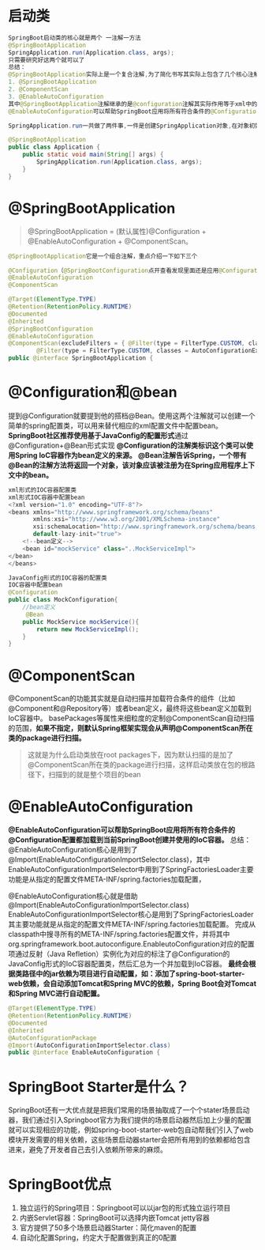 ﻿# 启动类
```java
SpringBoot启动类的核心就是两个 一注解一方法
@SpringBootApplication
SpringApplication.run(Application.class, args);
只需要研究好这两个就可以了
总结：
@SpringBootApplication实际上是一个复合注解,为了简化书写其实际上包含了几个核心注解
1. @SpringBootApplication
2. @ComponentScan
3. @EnableAutoConfiguration
其中@SpringBootApplication注解继承的是@configuration注解其实际作用等于xml中的beans即启动spring容器管理spring容器中的bean，通常和@bean用于启动容器并配置bean或者@componentScan一起使用启动容器并扫描所在包下的所有组件并注册到容器中。
@EnableAutoConfiguration可以帮助SpringBoot应用将所有符合条件的@Configuration配置都加载到当前创建并使用的IoC容器。

SpringApplication.run一共做了两件事,一件是创建SpringApplication对象,在对象初始化时保存事件监听器，容器初始化类以及判断是否为web应用，保存包含main方法的主配置类。第二件事就是运行run方法,准备spring的上下文，完成容器的初始化，创建，加载等。会在不同的时机触发监听器的不同事件。

@SpringBootApplication
public class Application {
    public static void main(String[] args) {
        SpringApplication.run(Application.class, args);
    }
}
```
# @SpringBootApplication

> @SpringBootApplication = (默认属性)@Configuration + @EnableAutoConfiguration + @ComponentScan。

```java
@SpringBootApplication它是一个组合注解，重点介绍一下如下三个

@Configuration（@SpringBootConfiguration点开查看发现里面还是应用@Configuration）
@EnableAutoConfiguration
@ComponentScan

@Target(ElementType.TYPE)
@Retention(RetentionPolicy.RUNTIME)
@Documented
@Inherited
@SpringBootConfiguration
@EnableAutoConfiguration
@ComponentScan(excludeFilters = { @Filter(type = FilterType.CUSTOM, classes = TypeExcludeFilter.class),
		@Filter(type = FilterType.CUSTOM, classes = AutoConfigurationExcludeFilter.class) })
public @interface SpringBootApplication {
```
# @Configuration和@bean
提到@Configuration就要提到他的搭档@Bean。使用这两个注解就可以创建一个简单的spring配置类，可以用来替代相应的xml配置文件中配置bean。
**SpringBoot社区推荐使用基于JavaConfig的配置形式**通过@Configuration+@Bean形式实现
**@Configuration的注解类标识这个类可以使用Spring IoC容器作为bean定义的来源。**
**@Bean注解告诉Spring，一个带有@Bean的注解方法将返回一个对象，该对象应该被注册为在Spring应用程序上下文中的bean。**

```java
xml形式的IOC容器配置类
xml形式IOC容器中配置bean
<?xml version="1.0" encoding="UTF-8"?>
<beans xmlns="http://www.springframework.org/schema/beans"
       xmlns:xsi="http://www.w3.org/2001/XMLSchema-instance"
       xsi:schemaLocation="http://www.springframework.org/schema/beans http://www.springframework.org/schema/beans/spring-beans-3.0.xsd"
       default-lazy-init="true">
    <!--bean定义-->
    <bean id="mockService" class="..MockServiceImpl">
</bean>
</beans>

JavaConfig形式的IOC容器的配置类
IOC容器中配置bean
@Configuration
public class MockConfiguration{
    //bean定义
     @Bean
    public MockService mockService(){
        return new MockServiceImpl();
    }
}

```
# @ComponentScan
@ComponentScan的功能其实就是自动扫描并加载符合条件的组件（比如@Component和@Repository等）或者bean定义，最终将这些bean定义加载到IoC容器中。
basePackages等属性来细粒度的定制@ComponentScan自动扫描的范围，**如果不指定，则默认Spring框架实现会从声明@ComponentScan所在类的package进行扫描。**

> 这就是为什么启动类放在root packages下，因为默认扫描的是加了@ComponentScan所在类的package进行扫描，这样启动类放在包的根路径下，扫描到的就是整个项目的bean

# @EnableAutoConfiguration
**@EnableAutoConfiguration可以帮助SpringBoot应用将所有符合条件的@Configuration配置都加载到当前SpringBoot创建并使用的IoC容器。**
总结：@EnableAutoConfiguration核心是用到了@Import(EnableAutoConfigurationImportSelector.class)，其中EnableAutoConfigurationImportSelector中用到了SpringFactoriesLoader主要功能是从指定的配置文件META-INF/spring.factories加载配置，


@EnableAutoConfiguration核心就是借助
@Import(EnableAutoConfigurationImportSelector.class)
EnableAutoConfigurationImportSelector核心是用到了SpringFactoriesLoader其主要功能就是从指定的配置文件META-INF/spring.factories加载配置。
完成从classpath中搜寻所有的META-INF/spring.factories配置文件，并将其中org.springframework.boot.autoconfigure.EnableutoConfiguration对应的配置项通过反射（Java Refletion）实例化为对应的标注了@Configuration的JavaConfig形式的IoC容器配置类，然后汇总为一个并加载到IoC容器。
**最终会根据类路径中的jar依赖为项目进行自动配置，如：添加了spring-boot-starter-web依赖，会自动添加Tomcat和Spring MVC的依赖，Spring Boot会对Tomcat和Spring MVC进行自动配置。**
```java
@Target(ElementType.TYPE)
@Retention(RetentionPolicy.RUNTIME)
@Documented
@Inherited
@AutoConfigurationPackage
@Import(AutoConfigurationImportSelector.class)
public @interface EnableAutoConfiguration {
```

# SpringBoot Starter是什么？
SpringBoot还有一大优点就是把我们常用的场景抽取成了一个个stater场景启动器，我们通过引入Springboot官方为我们提供的场景启动器然后加上少量的配置就可以实现相应的功能，例如spring-boot-starter-web包自动帮我们引入了web模块开发需要的相关依赖，这些场景启动器starter会把所有用到的依赖都给包含进来，避免了开发者自己去引入依赖所带来的麻烦。

# SpringBoot优点
1. 独立运行的Spring项目：Springboot可以以jar包的形式独立运行项目
2. 内嵌Servlet容器：SpringBoot可以选择内嵌Tomcat jetty容器
3. 官方提供了50多个场景启动器Starter：简化maven的配置
4. 自动化配置Spring，约定大于配置做到真正的0配置
